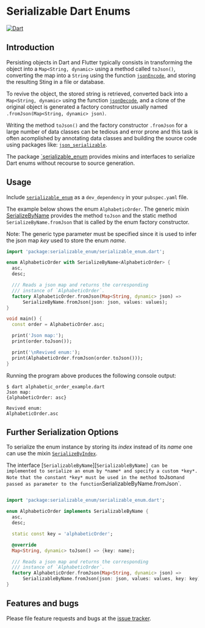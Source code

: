 # Serializable Dart Enums
[![Dart](https://github.com/simphotonics/serializable_enum/actions/workflows/dart.yml/badge.svg)](https://github.com/simphotonics/serializable_enum/actions/workflows/dart.yml)


## Introduction

Persisting objects in Dart and Flutter typically consists in
transforming the object into a `Map<String, dynamic>` using a
method called `toJson()`, converting the map into a `String`
using the function [`jsonEncode`][jsonEncode], and
storing the resulting Sting in a file or database.

To revive the object, the stored string is retrieved,
converted back into a `Map<String, dynamic>` using the function
[`jsonDecode`][jsonDecode], and a clone of the original object is generated a factory constructor usually named `.fromJson(Map<String, dynamic> json)`.


Writing the method `toJson()` and the factory constructor `.fromJson`
for a large number of data classes can be tedious and error prone and this task is often acomplished by annotating
data classes and building the source code using packages like:
[`json_serializable`][json_serializable].

The package [`serializable_enum][serializable_enum] provides mixins and interfaces to serialize Dart enums without recourse to
source generation.


## Usage

Include [`serializable_enum`][serializable_enum] as a `dev_dependency`
in your `pubspec.yaml` file.

The example below shows the enum `AlphabeticOrder`. The generic mixin [SerializeByName][SerializeByName] provides the method `toJson`
and the static method `SerializeByName.fromJson`
that is called by the enum factory constructor.

Note: The generic type parameter must be specified since it is used to infer the json map *key* used to store the enum *name*.

```Dart
import 'package:serializable_enum/serializable_enum.dart';

enum AlphabeticOrder with SerializeByName<AlphabeticOrder> {
  asc,
  desc;

  /// Reads a json map and returns the corresponding
  /// instance of `AlphabeticOrder`.
  factory AlphabeticOrder.fromJson(Map<String, dynamic> json) =>
      SerializeByName.fromJson(json: json, values: values);
}

void main() {
  const order = AlphabeticOrder.asc;

  print('Json map:');
  print(order.toJson());

  print('\nRevived enum:');
  print(AlphabeticOrder.fromJson(order.toJson()));
}
```
Running the program above produces the following console output:
```Console
$ dart alphabetic_order_example.dart
Json map:
{alphabeticOrder: asc}

Revived enum:
AlphabeticOrder.asc
```

## Further Serialization Options

To serialize the enum instance by storing its *index* instead of its *name*
one can use the mixin [`SerializeByIndex`][SerializeByIndex].

The interface [`SerializableByName`][`SerializableByName] can be implemented
to serialize an enum by *name* and specify a custom *key*. Note that the
constant *key* must be used in the method `toJson` and passed as parameter to the function `SerializableByName.fromJson`.
```Dart

import 'package:serializable_enum/serializable_enum.dart';

enum AlphabeticOrder implements SerializableByName {
  asc,
  desc;

  static const key = 'alphabeticOrder';

  @override
  Map<String, dynamic> toJson() => {key: name};

  /// Reads a json map and returns the corresponding
  /// instance of `AlphabeticOrder`.
  factory AlphabeticOrder.fromJson(Map<String, dynamic> json) =>
      SerializableByName.fromJson(json: json, values: values, key: key);
}
```



## Features and bugs

Please file feature requests and bugs at the [issue tracker][tracker].

[tracker]: https://github.com/simphotonics/serializable_enum/issues

[jsonEncode]: https://api.dart.dev/dart-convert/jsonEncode.html

[jsonDecode]: https://api.dart.dev/dart-convert/jsonDecode.html

[json_serializable]: https://pub.dev/packages/json_serializable

[serializable_enum]: https://pub.dev/packages/serializable_enum

[SerializableByIndex]: https://pub.dev/documentation/serializable_enum/latest/serializable_enum/SerializableByIndex-class.html

[SerializableByName]: https://pub.dev/documentation/serializable_enum/latest/serializable_enum/SerializableByName-class.html

[SerializeByIndex]: https://pub.dev/documentation/serializable_enum/latest/serializable_enum/SerializeByIndex-mixin.html

[SerializeByName]: https://pub.dev/documentation/serializable_enum/latest/serializable_enum/SerializeByName-mixin.html
